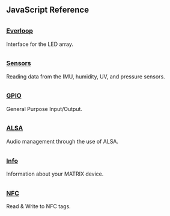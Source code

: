 ## JavaScript Reference
<h3 style="padding-top:0.6em;"><a href="everloop">Everloop</a></h3>
Interface for the LED array.

<h3 style="padding-top:0.6em;"><a href="sensors">Sensors</a></h3>
Reading data from the IMU, humidity, UV, and pressure sensors.

<h3 style="padding-top:0.6em;"><a href="gpio">GPIO</a></h3>
General Purpose Input/Output.

<h3 style="padding-top:0.6em;"><a href="alsa">ALSA</a></h3>
Audio management through the use of ALSA.

<h3 style="padding-top:0.6em;"><a href="info">Info</a></h3>
Information about your MATRIX device.

<h3 style="padding-top:0.6em;"><a href="nfc">NFC</a></h3>
Read & Write to NFC tags.
